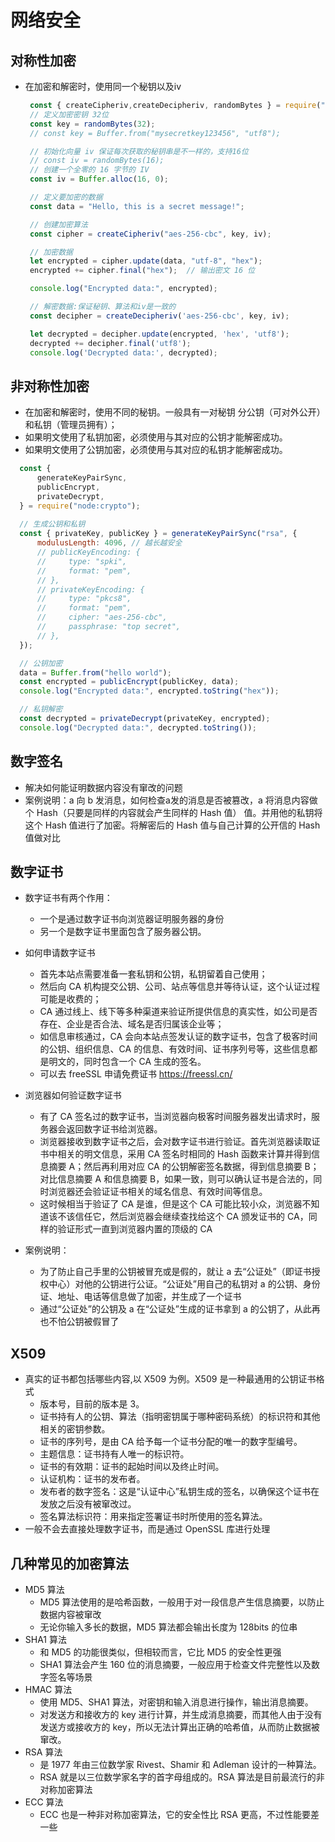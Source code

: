 # 网络安全
## 对称性加密
* 在加密和解密时，使用同一个秘钥以及iv
   ```js
    const { createCipheriv,createDecipheriv, randomBytes } = require("node:crypto");
    // 定义加密密钥 32位
    const key = randomBytes(32);
    // const key = Buffer.from("mysecretkey123456", "utf8");

    // 初始化向量 iv 保证每次获取的秘钥串是不一样的，支持16位
    // const iv = randomBytes(16);
    // 创建一个全零的 16 字节的 IV
    const iv = Buffer.alloc(16, 0);

    // 定义要加密的数据
    const data = "Hello, this is a secret message!";

    // 创建加密算法
    const cipher = createCipheriv("aes-256-cbc", key, iv);

    // 加密数据 
    let encrypted = cipher.update(data, "utf-8", "hex");
    encrypted += cipher.final("hex");  // 输出密文 16 位

    console.log("Encrypted data:", encrypted);

    // 解密数据:保证秘钥、算法和iv是一致的
    const decipher = createDecipheriv('aes-256-cbc', key, iv);

    let decrypted = decipher.update(encrypted, 'hex', 'utf8');
    decrypted += decipher.final('utf8');
    console.log('Decrypted data:', decrypted);
   ```

## 非对称性加密
   - 在加密和解密时，使用不同的秘钥。一般具有一对秘钥 分公钥（可对外公开）和私钥（管理员拥有）；
   - 如果明文使用了私钥加密，必须使用与其对应的公钥才能解密成功。
   - 如果明文使用了公钥加密，必须使用与其对应的私钥才能解密成功。
  ```js
    const {
        generateKeyPairSync,
        publicEncrypt,
        privateDecrypt,
    } = require("node:crypto");
    
    // 生成公钥和私钥
    const { privateKey, publicKey } = generateKeyPairSync("rsa", {
        modulusLength: 4096, // 越长越安全
        // publicKeyEncoding: {
        //     type: "spki",
        //     format: "pem",
        // },
        // privateKeyEncoding: {
        //     type: "pkcs8",
        //     format: "pem",
        //     cipher: "aes-256-cbc",
        //     passphrase: "top secret",
        // },
    });

    // 公钥加密
    data = Buffer.from("hello world");
    const encrypted = publicEncrypt(publicKey, data);
    console.log("Encrypted data:", encrypted.toString("hex"));

    // 私钥解密
    const decrypted = privateDecrypt(privateKey, encrypted);
    console.log("Decrypted data:", decrypted.toString());
  ```

## 数字签名
* 解决如何能证明数据内容没有窜改的问题
* 案例说明：a 向 b 发消息，如何检查a发的消息是否被篡改，a 将消息内容做个 Hash（只要是同样的内容就会产生同样的 Hash 值） 值。并用他的私钥将这个 Hash 值进行了加密。将解密后的 Hash 值与自己计算的公开信的 Hash 值做对比

## 数字证书
* 数字证书有两个作用：
  - 一个是通过数字证书向浏览器证明服务器的身份
  - 另一个是数字证书里面包含了服务器公钥。
* 如何申请数字证书
  - 首先本站点需要准备一套私钥和公钥，私钥留着自己使用；
  - 然后向 CA 机构提交公钥、公司、站点等信息并等待认证，这个认证过程可能是收费的；
  - CA 通过线上、线下等多种渠道来验证所提供信息的真实性，如公司是否存在、企业是否合法、域名是否归属该企业等；
  - 如信息审核通过，CA 会向本站点签发认证的数字证书，包含了极客时间的公钥、组织信息、CA 的信息、有效时间、证书序列号等，这些信息都是明文的，同时包含一个 CA 生成的签名。
  - 可以去 freeSSL 申请免费证书 https://freessl.cn/

* 浏览器如何验证数字证书
  - 有了 CA 签名过的数字证书，当浏览器向极客时间服务器发出请求时，服务器会返回数字证书给浏览器。
  - 浏览器接收到数字证书之后，会对数字证书进行验证。首先浏览器读取证书中相关的明文信息，采用 CA 签名时相同的 Hash 函数来计算并得到信息摘要 A；然后再利用对应 CA 的公钥解密签名数据，得到信息摘要 B；对比信息摘要 A 和信息摘要 B，如果一致，则可以确认证书是合法的，同时浏览器还会验证证书相关的域名信息、有效时间等信息。
  - 这时候相当于验证了 CA 是谁，但是这个 CA 可能比较小众，浏览器不知道该不该信任它，然后浏览器会继续查找给这个 CA 颁发证书的 CA，同样的验证形式一直到浏览器内置的顶级的 CA

* 案例说明： 
   - 为了防止自己手里的公钥被冒充或是假的，就让 a 去“公证处”（即证书授权中心）对他的公钥进行公证。“公证处”用自己的私钥对 a 的公钥、身份证、地址、电话等信息做了加密，并生成了一个证书
   - 通过“公证处”的公钥及 a 在“公证处”生成的证书拿到 a 的公钥了，从此再也不怕公钥被假冒了

## X509
* 真实的证书都包括哪些内容,以 X509 为例。X509 是一种最通用的公钥证书格式
  - 版本号，目前的版本是 3。
  - 证书持有人的公钥、算法（指明密钥属于哪种密码系统）的标识符和其他相关的密钥参数。
  - 证书的序列号，是由 CA 给予每一个证书分配的唯一的数字型编号。
  - 主题信息：证书持有人唯一的标识符。
  - 证书的有效期：证书的起始时间以及终止时间。
  - 认证机构：证书的发布者。
  - 发布者的数字签名：这是“认证中心”私钥生成的签名，以确保这个证书在发放之后没有被窜改过。
  - 签名算法标识符：用来指定签署证书时所使用的签名算法。
* 一般不会去直接处理数字证书，而是通过 OpenSSL 库进行处理

## 几种常见的加密算法
* MD5 算法
  - MD5 算法使用的是哈希函数，一般用于对一段信息产生信息摘要，以防止数据内容被窜改
  - 无论你输入多长的数据，MD5 算法都会输出长度为 128bits 的位串
* SHA1 算法
  - 和 MD5 的功能很类似，但相较而言，它比 MD5 的安全性更强
  - SHA1 算法会产生 160 位的消息摘要，一般应用于检查文件完整性以及数字签名等场景
* HMAC 算法
  - 使用 MD5、SHA1 算法，对密钥和输入消息进行操作，输出消息摘要。
  - 对发送方和接收方的 key 进行计算，并生成消息摘要，而其他人由于没有发送方或接收方的 key，所以无法计算出正确的哈希值，从而防止数据被窜改。
* RSA 算法
  - 是 1977 年由三位数学家 Rivest、Shamir 和 Adleman 设计的一种算法。
  - RSA 就是以三位数学家名字的首字母组成的。RSA 算法是目前最流行的非对称加密算法
* ECC 算法
  - ECC 也是一种非对称加密算法，它的安全性比 RSA 更高，不过性能要差一些